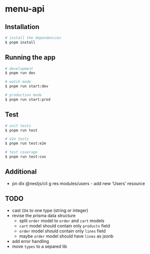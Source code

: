 # menu-api

## Installation

```bash
# install the dependencies
$ pnpm install
```

## Running the app

```bash
# development
$ pnpm run dev

# watch mode
$ pnpm run start:dev

# production mode
$ pnpm run start:prod
```

## Test

```bash
# unit tests
$ pnpm run test

# e2e tests
$ pnpm run test:e2e

# test coverage
$ pnpm run test:cov
```

## Additional

- pn dlx @nestjs/cli g res modules/users - add new 'Users' resource

## TODO

- cast `ID`s to one type (string or integer)
- revise the prisma data structure
  - split `order` model to `order` and `cart` models
  - `cart` model should contain only `products` field
  - `order` model should contain only `lines` field
  - maybe `order` model should have `lines` as jsonb
- add error handling
- move `types` to a separed lib
